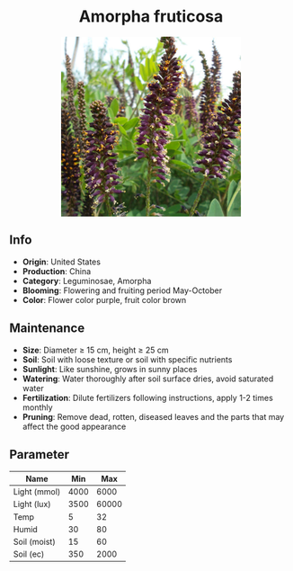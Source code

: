 <h1 align='center'>Amorpha fruticosa</h1>
<p align="center">
    <img 
        align='center'
        width='320'
        src="../images/amorpha fruticosa.png" 
        alt='Amorpha fruticosa' />
</p>

## Info

 - **Origin**: United States
 - **Production**: China
 - **Category**: Leguminosae, Amorpha
 - **Blooming**: Flowering and fruiting period May-October
 - **Color**: Flower color purple, fruit color brown

## Maintenance

 - **Size**: Diameter ≥ 15 cm, height ≥ 25 cm
 - **Soil**: Soil with loose texture or soil with specific nutrients
 - **Sunlight**: Like sunshine, grows in sunny places
 - **Watering**: Water thoroughly after soil surface dries, avoid saturated water
 - **Fertilization**: Dilute fertilizers following instructions, apply 1-2 times monthly
 - **Pruning**: Remove dead, rotten, diseased leaves and the parts that may affect the good appearance

## Parameter

| Name         | Min  | Max   |
|--------------|------|-------|
| Light (mmol) | 4000 | 6000  |
| Light (lux)  | 3500 | 60000 |
| Temp         | 5    | 32    |
| Humid        | 30   | 80    |
| Soil (moist) | 15   | 60    |
| Soil (ec)    | 350  | 2000  |